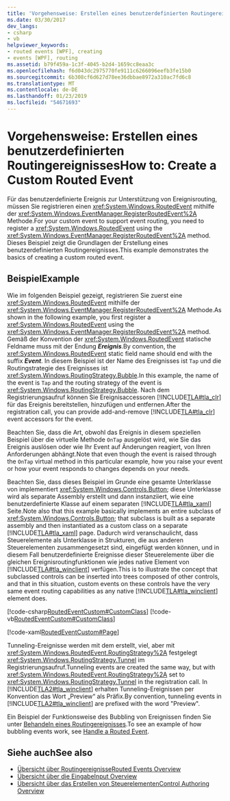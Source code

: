 ```yaml
---
title: 'Vorgehensweise: Erstellen eines benutzerdefinierten Routingereignisses'
ms.date: 03/30/2017
dev_langs:
- csharp
- vb
helpviewer_keywords:
- routed events [WPF], creating
- events [WPF], routing
ms.assetid: b79f459a-1c3f-4045-b2d4-1659cc8eaa3c
ms.openlocfilehash: f6d043dc2975770fe9111c6266096eefb3fe15b0
ms.sourcegitcommit: 6b308cf6d627d78ee36dbbae8972a310ac7fd6c8
ms.translationtype: MT
ms.contentlocale: de-DE
ms.lasthandoff: 01/23/2019
ms.locfileid: "54671693"
---
```

# <a name="how-to-create-a-custom-routed-event"></a><span data-ttu-id="79c46-102">Vorgehensweise: Erstellen eines benutzerdefinierten Routingereignisses</span><span class="sxs-lookup"><span data-stu-id="79c46-102">How to: Create a Custom Routed Event</span></span>
<span data-ttu-id="79c46-103">Für das benutzerdefinierte Ereignis zur Unterstützung von Ereignisrouting, müssen Sie registrieren einen <xref:System.Windows.RoutedEvent> mithilfe der <xref:System.Windows.EventManager.RegisterRoutedEvent%2A> Methode.</span><span class="sxs-lookup"><span data-stu-id="79c46-103">For your custom event to support event routing, you need to register a <xref:System.Windows.RoutedEvent> using the <xref:System.Windows.EventManager.RegisterRoutedEvent%2A> method.</span></span> <span data-ttu-id="79c46-104">Dieses Beispiel zeigt die Grundlagen der Erstellung eines benutzerdefinierten Routingereignisses.</span><span class="sxs-lookup"><span data-stu-id="79c46-104">This example demonstrates the basics of creating a custom routed event.</span></span>  
  
## <a name="example"></a><span data-ttu-id="79c46-105">Beispiel</span><span class="sxs-lookup"><span data-stu-id="79c46-105">Example</span></span>  
 <span data-ttu-id="79c46-106">Wie im folgenden Beispiel gezeigt, registrieren Sie zuerst eine <xref:System.Windows.RoutedEvent> mithilfe der <xref:System.Windows.EventManager.RegisterRoutedEvent%2A> Methode.</span><span class="sxs-lookup"><span data-stu-id="79c46-106">As shown in the following example, you first register a <xref:System.Windows.RoutedEvent> using the <xref:System.Windows.EventManager.RegisterRoutedEvent%2A> method.</span></span> <span data-ttu-id="79c46-107">Gemäß der Konvention der <xref:System.Windows.RoutedEvent> statische Feldname muss mit der Endung ***Ereignis***.</span><span class="sxs-lookup"><span data-stu-id="79c46-107">By convention, the <xref:System.Windows.RoutedEvent> static field name should end with the suffix ***Event***.</span></span> <span data-ttu-id="79c46-108">In diesem Beispiel ist der Name des Ereignisses ist `Tap` und die Routingstrategie des Ereignisses ist <xref:System.Windows.RoutingStrategy.Bubble>.</span><span class="sxs-lookup"><span data-stu-id="79c46-108">In this example, the name of the event is `Tap` and the routing strategy of the event is <xref:System.Windows.RoutingStrategy.Bubble>.</span></span> <span data-ttu-id="79c46-109">Nach dem Registrierungsaufruf können Sie Ereignisaccessoren [!INCLUDE[TLA#tla_clr](../../../../includes/tlasharptla-clr-md.md)] für das Ereignis bereitstellen, hinzufügen und entfernen.</span><span class="sxs-lookup"><span data-stu-id="79c46-109">After the registration call, you can provide add-and-remove [!INCLUDE[TLA#tla_clr](../../../../includes/tlasharptla-clr-md.md)] event accessors for the event.</span></span>  
  
 <span data-ttu-id="79c46-110">Beachten Sie, dass die Art, obwohl das Ereignis in diesem speziellen Beispiel über die virtuelle Methode `OnTap` ausgelöst wird, wie Sie das Ereignis auslösen oder wie Ihr Event auf Änderungen reagiert, von Ihren Anforderungen abhängt.</span><span class="sxs-lookup"><span data-stu-id="79c46-110">Note that even though the event is raised through the `OnTap` virtual method in this particular example, how you raise your event or how your event responds to changes depends on your needs.</span></span>  
  
 <span data-ttu-id="79c46-111">Beachten Sie, dass dieses Beispiel im Grunde eine gesamte Unterklasse von implementiert <xref:System.Windows.Controls.Button>; diese Unterklasse wird als separate Assembly erstellt und dann instanziiert, wie eine benutzerdefinierte Klasse auf einem separaten [!INCLUDE[TLA#tla_xaml](../../../../includes/tlasharptla-xaml-md.md)] Seite.</span><span class="sxs-lookup"><span data-stu-id="79c46-111">Note also that this example basically implements an entire subclass of <xref:System.Windows.Controls.Button>; that subclass is built as a separate assembly and then instantiated as a custom class on a separate [!INCLUDE[TLA#tla_xaml](../../../../includes/tlasharptla-xaml-md.md)] page.</span></span> <span data-ttu-id="79c46-112">Dadurch wird veranschaulicht, dass Steuerelemente als Unterklasse in Strukturen, die aus anderen Steuerelementen zusammengesetzt sind, eingefügt werden können, und in diesem Fall benutzerdefinierte Ereignisse dieser Steuerelemente über die gleichen Ereignisroutingfunktionen wie jedes native Element von [!INCLUDE[TLA#tla_winclient](../../../../includes/tlasharptla-winclient-md.md)] verfügen.</span><span class="sxs-lookup"><span data-stu-id="79c46-112">This is to illustrate the concept that subclassed controls can be inserted into trees composed of other controls, and that in this situation, custom events on these controls have the very same event routing capabilities as any native [!INCLUDE[TLA#tla_winclient](../../../../includes/tlasharptla-winclient-md.md)] element does.</span></span>  
  
 [!code-csharp[RoutedEventCustom#CustomClass](../../../../samples/snippets/csharp/VS_Snippets_Wpf/RoutedEventCustom/CSharp/SDKSampleLibrary/class1.cs#customclass)]
 [!code-vb[RoutedEventCustom#CustomClass](../../../../samples/snippets/visualbasic/VS_Snippets_Wpf/RoutedEventCustom/VB/SDKSampleLibrary/Class1.vb#customclass)]  
  
 [!code-xaml[RoutedEventCustom#Page](../../../../samples/snippets/csharp/VS_Snippets_Wpf/RoutedEventCustom/CSharp/RoutedEventCustomApp/default.xaml#page)]  
  
 <span data-ttu-id="79c46-113">Tunneling-Ereignisse werden mit dem erstellt, viel, aber mit <xref:System.Windows.RoutedEvent.RoutingStrategy%2A> festgelegt <xref:System.Windows.RoutingStrategy.Tunnel> im Registrierungsaufruf.</span><span class="sxs-lookup"><span data-stu-id="79c46-113">Tunneling events are created the same way, but with <xref:System.Windows.RoutedEvent.RoutingStrategy%2A> set to <xref:System.Windows.RoutingStrategy.Tunnel> in the registration call.</span></span> <span data-ttu-id="79c46-114">In [!INCLUDE[TLA2#tla_winclient](../../../../includes/tla2sharptla-winclient-md.md)] erhalten Tunneling-Ereignissen per Konvention das Wort „Preview“ als Präfix.</span><span class="sxs-lookup"><span data-stu-id="79c46-114">By convention, tunneling events in [!INCLUDE[TLA2#tla_winclient](../../../../includes/tla2sharptla-winclient-md.md)] are prefixed with the word "Preview".</span></span>  
  
 <span data-ttu-id="79c46-115">Ein Beispiel der Funktionsweise des Bubbling von Ereignissen finden Sie unter [Behandeln eines Routingereignisses](../../../../docs/framework/wpf/advanced/how-to-handle-a-routed-event.md).</span><span class="sxs-lookup"><span data-stu-id="79c46-115">To see an example of how bubbling events work, see [Handle a Routed Event](../../../../docs/framework/wpf/advanced/how-to-handle-a-routed-event.md).</span></span>  
  
## <a name="see-also"></a><span data-ttu-id="79c46-116">Siehe auch</span><span class="sxs-lookup"><span data-stu-id="79c46-116">See also</span></span>
- [<span data-ttu-id="79c46-117">Übersicht über Routingereignisse</span><span class="sxs-lookup"><span data-stu-id="79c46-117">Routed Events Overview</span></span>](../../../../docs/framework/wpf/advanced/routed-events-overview.md)
- [<span data-ttu-id="79c46-118">Übersicht über die Eingabe</span><span class="sxs-lookup"><span data-stu-id="79c46-118">Input Overview</span></span>](../../../../docs/framework/wpf/advanced/input-overview.md)
- [<span data-ttu-id="79c46-119">Übersicht über das Erstellen von Steuerelementen</span><span class="sxs-lookup"><span data-stu-id="79c46-119">Control Authoring Overview</span></span>](../../../../docs/framework/wpf/controls/control-authoring-overview.md)
